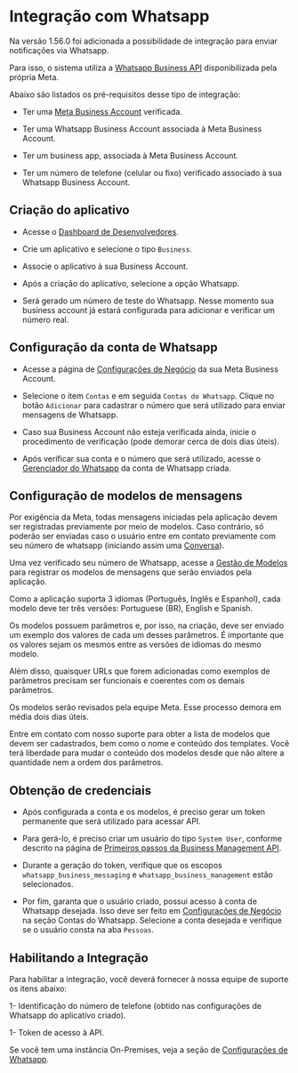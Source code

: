 ﻿# Integração com Whatsapp

Na versão 1.56.0 foi adicionada a possibilidade de integração para enviar notificações via Whatsapp. 

Para isso, o sistema utiliza a [Whatsapp Business API](https://developers.facebook.com/docs/whatsapp) disponibilizada pela própria Meta.

Abaixo são listados os pré-requisitos desse tipo de integração:

* Ter uma [Meta Business Account](https://business.facebook.com/) verificada.

* Ter uma Whatsapp Business Account associada à Meta Business Account.

* Ter um business app, associada à Meta Business Account.

* Ter um número de telefone (celular ou fixo) verificado associado à sua Whatsapp Business Account.

## Criação do aplicativo

* Acesse o [Dashboard de Desenvolvedores](https://developers.facebook.com/apps/).

* Crie um aplicativo e selecione o tipo `Business`. 

* Associe o aplicativo à sua Business Account.

* Após a criação do aplicativo, selecione a opção Whatsapp.

* Será gerado um número de teste do Whatsapp. Nesse momento sua business account já estará configurada para adicionar e verificar um número real.


## Configuração da conta de Whatsapp

* Acesse a página de [Configurações de Negócio](https://business.facebook.com/settings) da sua Meta Business Account.

* Selecione o item `Contas` e em seguida `Contas do Whatsapp`. Clique no botão `Adicionar` para cadastrar o número que será utilizado para enviar
mensagens de Whatsapp. 

* Caso sua Business Account não esteja verificada ainda, inicie o procedimento de verificação  (pode demorar cerca de dois dias úteis).

* Após verificar sua conta e o número que será utilizado, acesse o [Gerenciador do Whatsapp](https://business.facebook.com/wa/manage/home) da conta 
de Whatsapp criada.

## Configuração de modelos de mensagens

Por exigência da Meta, todas mensagens iniciadas pela aplicação devem ser registradas previamente por meio de modelos. Caso contrário, só poderão ser
enviadas caso o usuário entre em contato previamente com seu número de whatsapp (iniciando assim uma [Conversa](https://developers.facebook.com/docs/whatsapp/conversation-types)).

Uma vez verificado seu número de Whatsapp, acesse a [Gestão de Modelos](https://business.facebook.com/wa/manage/message-templates/) para registrar os modelos
de mensagens que serão enviados pela aplicação.

Como a aplicação suporta 3 idiomas (Português, Inglês e Espanhol), cada modelo deve ter três versões: Portuguese (BR), English e Spanish.

Os modelos possuem parâmetros e, por isso, na criação, deve ser enviado um exemplo dos valores de cada um desses parâmetros. É importante que os valores sejam os mesmos
entre as versões de idiomas do mesmo modelo. 

Além disso, quaisquer URLs que forem adicionadas como exemplos de parâmetros precisam ser funcionais e coerentes com os demais parâmetros.

Os modelos serão revisados pela equipe Meta. Esse processo demora em média dois dias úteis.

Entre em contato com nosso suporte para obter a lista de modelos que devem ser cadastrados, bem como o nome e conteúdo dos templates. Você terá liberdade para mudar o
conteúdo dos modelos desde que não altere a quantidade nem a ordem dos parâmetros.

## Obtenção de credenciais

* Após configurada a conta e os modelos, é preciso gerar um token permanente que será utilizado para acessar API.

* Para gerá-lo, é preciso criar um usuário do tipo `System User`, conforme descrito na página de [Primeiros passos da Business Management API](https://developers.facebook.com/docs/whatsapp/business-management-api/get-started).

* Durante a geração do token, verifique que os escopos `whatsapp_business_messaging` e `whatsapp_business_management` estão selecionados.

* Por fim, garanta que o usuário criado, possui acesso à conta de Whatsapp desejada. Isso deve ser feito em [Configurações de Negócio](https://business.facebook.com/settings) na seção 
Contas do Whatsapp. Selecione a conta desejada e verifique se o usuário consta na aba `Pessoas`.


## Habilitando a Integração

Para habilitar a integração, você deverá fornecer à nossa equipe de suporte os itens abaixo:

1- Identificação do número de telefone (obtido nas configurações de Whatsapp do aplicativo criado).

1- Token de acesso à API.

Se você tem uma instância On-Premises, veja a seção de [Configurações de Whatsapp](../settings.md#whatsapp-settings).